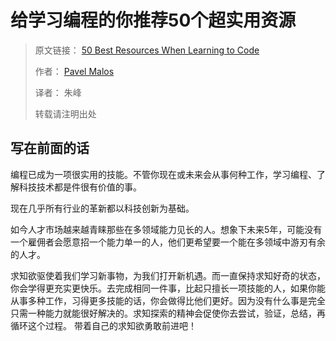# 给学习编程的你推荐50个超实用资源

> 原文链接： [50 Best Resources When Learning to Code](https://themission.co/50-best-resources-when-learning-to-code-496cefc29507)
> 
> 作者： [Pavel Malos](https://themission.co/@pavel.malos)
> 
> 译者： 朱峰
> 
> 转载请注明出处

## 写在前面的话

编程已成为一项很实用的技能。不管你现在或未来会从事何种工作，学习编程、了解科技技术都是件很有价值的事。

现在几乎所有行业的革新都以科技创新为基础。

如今人才市场越来越青睐那些在多领域能力见长的人。想象下未来5年，可能没有一个雇佣者会愿意招一个能力单一的人，他们更希望要一个能在多领域中游刃有余的人才。

求知欲驱使着我们学习新事物，为我们打开新机遇。而一直保持求知好奇的状态，你会学得更充实更快乐。去完成相同一件事，比起只擅长一项技能的人，如果你能从事多种工作，习得更多技能的话，你会做得比他们更好。因为没有什么事是完全只需一种能力就能很好解决的。求知探索的精神会促使你去尝试，验证，总结，再循环这个过程。
带着自己的求知欲勇敢前进吧！